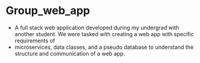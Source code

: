 # Group_web_app

* A full stack web application developed during my undergrad with another student. We were tasked with creating a web app with specific requirements of 
*   microservices, data classes, and a pseudo database to understand the structure and communication of a web app.
